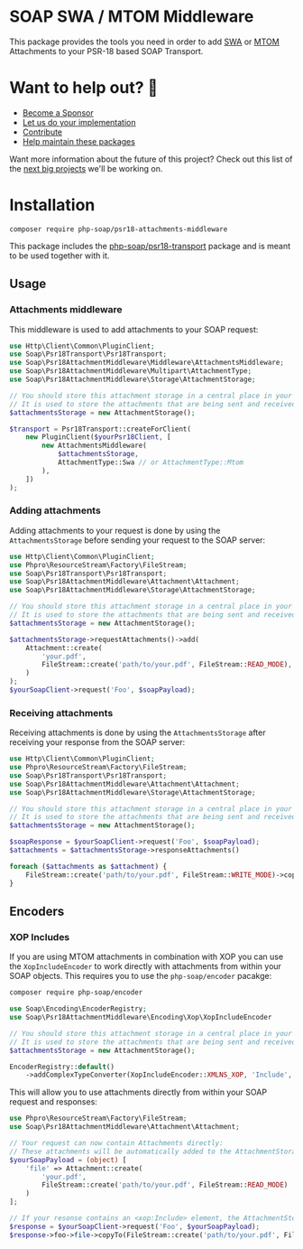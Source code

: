 # SOAP SWA / MTOM Middleware

This package provides the tools you need in order to add [SWA](https://www.w3.org/TR/SOAP-attachments/) or [MTOM](https://www.w3.org/TR/soap12-mtom/) Attachments to your PSR-18 based SOAP Transport.

# Want to help out? 💚

- [Become a Sponsor](https://github.com/php-soap/.github/blob/main/HELPING_OUT.md#sponsor)
- [Let us do your implementation](https://github.com/php-soap/.github/blob/main/HELPING_OUT.md#let-us-do-your-implementation)
- [Contribute](https://github.com/php-soap/.github/blob/main/HELPING_OUT.md#contribute)
- [Help maintain these packages](https://github.com/php-soap/.github/blob/main/HELPING_OUT.md#maintain)

Want more information about the future of this project? Check out this list of the [next big projects](https://github.com/php-soap/.github/blob/main/PROJECTS.md) we'll be working on.

# Installation

```shell
composer require php-soap/psr18-attachments-middleware
```

This package includes the [php-soap/psr18-transport](https://github.com/php-soap/psr18-transport/) package and is meant to be used together with it.

## Usage

### Attachments middleware

This middleware is used to add attachments to your SOAP request:

```php
use Http\Client\Common\PluginClient;
use Soap\Psr18Transport\Psr18Transport;
use Soap\Psr18AttachmentMiddleware\Middleware\AttachmentsMiddleware;
use Soap\Psr18AttachmentMiddleware\Multipart\AttachmentType;
use Soap\Psr18AttachmentMiddleware\Storage\AttachmentStorage;

// You should store this attachment storage in a central place in your application e.g. inside a service container.
// It is used to store the attachments that are being sent and received.
$attachmentsStorage = new AttachmentStorage();

$transport = Psr18Transport::createForClient(
    new PluginClient($yourPsr18Client, [
        new AttachmentsMiddleware(
            $attachmentsStorage,
            AttachmentType::Swa // or AttachmentType::Mtom
        ),
    ])
);
```

### Adding attachments

Adding attachments to your request is done by using the `AttachmentsStorage` before sending your request to the SOAP server:

```php
use Http\Client\Common\PluginClient;
use Phpro\ResourceStream\Factory\FileStream;
use Soap\Psr18Transport\Psr18Transport;
use Soap\Psr18AttachmentMiddleware\Attachment\Attachment;
use Soap\Psr18AttachmentMiddleware\Storage\AttachmentStorage;

// You should store this attachment storage in a central place in your application.
// It is used to store the attachments that are being sent and received.
$attachmentsStorage = new AttachmentStorage();

$attachmentsStorage->requestAttachments()->add(
    Attachment::create(
        'your.pdf',
        FileStream::create('path/to/your.pdf', FileStream::READ_MODE),
    )
);
$yourSoapClient->request('Foo', $soapPayload);
```

### Receiving attachments

Receiving attachments is done by using the `AttachmentsStorage` after receiving your response from the SOAP server:

```php
use Http\Client\Common\PluginClient;
use Phpro\ResourceStream\Factory\FileStream;
use Soap\Psr18Transport\Psr18Transport;
use Soap\Psr18AttachmentMiddleware\Attachment\Attachment;
use Soap\Psr18AttachmentMiddleware\Storage\AttachmentStorage;

// You should store this attachment storage in a central place in your application.
// It is used to store the attachments that are being sent and received.
$attachmentsStorage = new AttachmentStorage();

$soapResponse = $yourSoapClient->request('Foo', $soapPayload);
$attachments = $attachmentsStorage->responseAttachments()

foreach ($attachments as $attachment) {
    FileStream::create('path/to/your.pdf', FileStream::WRITE_MODE)->copyFrom($attachment->content);
}
```

## Encoders

### XOP Includes

If you are using MTOM attachments in combination with XOP you can use the `XopIncludeEncoder` to work directly with attachments from within your SOAP objects.
This requires you to use the `php-soap/encoder` pacakge:

```sh
composer require php-soap/encoder
```

```php
use Soap\Encoding\EncoderRegistry;
use Soap\Psr18AttachmentMiddleware\Encoding\Xop\XopIncludeEncoder

// You should store this attachment storage in a central place in your application.
// It is used to store the attachments that are being sent and received.
$attachmentsStorage = new AttachmentStorage();

EncoderRegistry::default()
    ->addComplexTypeConverter(XopIncludeEncoder::XMLNS_XOP, 'Include', new XopIncludeEncoder($attachmentsStorage));
```

This will allow you to use attachments directly from within your SOAP request and responses:

```php
use Phpro\ResourceStream\Factory\FileStream;
use Soap\Psr18AttachmentMiddleware\Attachment\Attachment;

// Your request can now contain Attachments directly:
// These attachments will be automatically added to the AttachmentStorageInterface and a <xop:Include> element will be added to your request instead.
$yourSoapPayload = (object) [
    'file' => Attachment::create(
        'your.pdf',
        FileStream::create('path/to/your.pdf', FileStream::READ_MODE)
    )
];

// If your resonse contains an <xop:Include> element, the AttachmentStorageInterface will automatically fetch the attachment and replace the <xop:Include> element with the actual attachment content:
$response = $yourSoapClient->request('Foo', $yourSoapPayload);
$response->foo->file->copyTo(FileStream::create('path/to/your.pdf', FileStream::WRITE_MODE));

```
